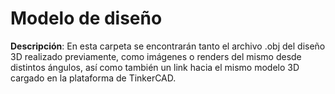 # Modelo de diseño
**Descripción**: En esta carpeta se encontrarán tanto el archivo .obj del diseño 3D realizado previamente, como imágenes o renders del mismo desde distintos ángulos, así como también un link hacia el mismo modelo 3D cargado en la plataforma de TinkerCAD.

